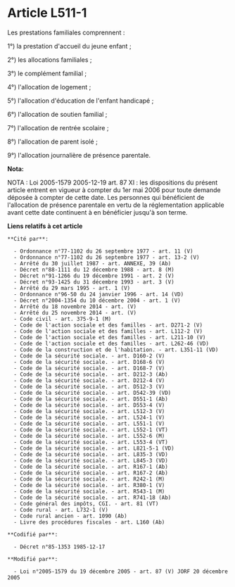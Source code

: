 # Article L511-1

Les prestations familiales comprennent : 

1°) la prestation d'accueil du jeune enfant ;

2°) les allocations familiales ; 

3°) le complément familial ; 

4°) l'allocation de logement ; 

5°) l'allocation d'éducation de l'enfant handicapé ;

6°) l'allocation de soutien familial ; 

7°) l'allocation de rentrée scolaire ; 

8°) l'allocation de parent isolé ; 

9°) l'allocation journalière de présence parentale.

**Nota:**

NOTA : Loi 2005-1579 2005-12-19 art. 87 XI : les dispositions du présent article entrent en vigueur à compter du 1er mai 2006
pour toute demande déposée à compter de cette date. Les personnes qui bénéficient de l'allocation de présence parentale en
vertu de la réglementation applicable avant cette date continuent à en bénéficier jusqu'à son terme.

**Liens relatifs à cet article**

	**Cité par**:

	  - Ordonnance n°77-1102 du 26 septembre 1977 - art. 11 (V)
	  - Ordonnance n°77-1102 du 26 septembre 1977 - art. 13-2 (V)
	  - Arrêté du 30 juillet 1987 - art. ANNEXE, 39 (Ab)
	  - Décret n°88-1111 du 12 décembre 1988 - art. 8 (M)
	  - Décret n°91-1266 du 19 décembre 1991 - art. 2 (V)
	  - Décret n°93-1425 du 31 décembre 1993 - art. 3 (V)
	  - Arrêté du 29 mars 1995 - art. 1 (V)
	  - Ordonnance n°96-50 du 24 janvier 1996 - art. 14 (VD)
	  - Décret n°2004-1354 du 10 décembre 2004 - art. 1 (V)
	  - Arrêté du 18 novembre 2014 - art. (V)
	  - Arrêté du 25 novembre 2014 - art. (V)
	  - Code civil - art. 375-9-1 (M)
	  - Code de l'action sociale et des familles - art. D271-2 (V)
	  - Code de l'action sociale et des familles - art. L112-2 (V)
	  - Code de l'action sociale et des familles - art. L211-10 (V)
	  - Code de l'action sociale et des familles - art. L262-46 (VD)
	  - Code de la construction et de l'habitation. - art. L351-11 (VD)
	  - Code de la sécurité sociale. - art. D160-2 (V)
	  - Code de la sécurité sociale. - art. D168-6 (V)
	  - Code de la sécurité sociale. - art. D168-7 (V)
	  - Code de la sécurité sociale. - art. D212-3 (Ab)
	  - Code de la sécurité sociale. - art. D212-4 (V)
	  - Code de la sécurité sociale. - art. D512-3 (V)
	  - Code de la sécurité sociale. - art. D542-39 (VD)
	  - Code de la sécurité sociale. - art. D551-1 (Ab)
	  - Code de la sécurité sociale. - art. D553-4 (V)
	  - Code de la sécurité sociale. - art. L512-3 (V)
	  - Code de la sécurité sociale. - art. L524-1 (V)
	  - Code de la sécurité sociale. - art. L551-1 (V)
	  - Code de la sécurité sociale. - art. L552-1 (VT)
	  - Code de la sécurité sociale. - art. L552-6 (M)
	  - Code de la sécurité sociale. - art. L553-4 (VT)
	  - Code de la sécurité sociale. - art. L821-5-1 (VD)
	  - Code de la sécurité sociale. - art. L835-3 (VD)
	  - Code de la sécurité sociale. - art. L845-3 (VD)
	  - Code de la sécurité sociale. - art. R167-1 (Ab)
	  - Code de la sécurité sociale. - art. R167-2 (Ab)
	  - Code de la sécurité sociale. - art. R242-1 (M)
	  - Code de la sécurité sociale. - art. R380-1 (V)
	  - Code de la sécurité sociale. - art. R543-1 (M)
	  - Code de la sécurité sociale. - art. R741-18 (Ab)
	  - Code général des impôts, CGI. - art. 81 (VT)
	  - Code rural - art. L732-1 (V)
	  - Code rural ancien - art. 1090 (Ab)
	  - Livre des procédures fiscales - art. L160 (Ab)

	**Codifié par**:

	  - Décret n°85-1353 1985-12-17

	**Modifié par**:

	  - Loi n°2005-1579 du 19 décembre 2005 - art. 87 (V) JORF 20 décembre 2005

